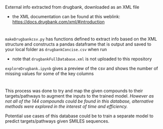 External info extracted from drugbank, downloaded as an XML file
- the XML documentation can be found at this weblink: https://docs.drugbank.com/xml/#introduction

#

`makeDrugbankcsv.py` has functions defined to extract info based on the XML structure and constructs a pandas dataframe that is output and saved to your local folder as `drugbankConcise.csv` when run
- note that `drugbankFullDatabase.xml` is not uploaded to this repository

`exploreDrugbank.ipynb` gives a preview of the csv and shows the number of missing values for some of the key columns

#

This process was done to try and map the given compounds to their targets/pathways to augment the inputs to the trained model. *However as not all of the 144 compounds could be found in this database, alternative methods were explored in the interest of time and efficiency.*

Potential use cases of this database could be to train a separate model to predict targets/pathways given SMILES sequences.